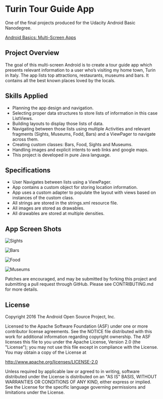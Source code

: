 Turin Tour Guide App
===================================

One of the final projects produced for the Udacity Android Basic Nanodegree.

[Android Basics: Multi-Screen Apps](https://classroom.udacity.com/nanodegrees/nd803/parts/e575c209-3295-4e3f-9b39-d9b4c851ac57)


Project Overview
--------------

The goal of this multi-screen Android is to create a tour guide app which presents relevant information to a user who’s visiting my home town, Turin in Italy. The app lists top attractions, restaurants, museums and bars. It contains all the best known places loved by the locals.

Skills Applied
---------------

* Planning the app design and navigation.
* Selecting proper data structures to store lists of information in this case ListViews.
* Building layouts to display those lists of data.
* Navigating between those lists using multiple Activities and relevant fragments (Sights, Museums, Fodd, Bars) and a ViewPager to navigate across them.
* Creating custom classes: Bars, Food, Sights and Museums.
* Handling images and explicit intents to web links and google maps.
* This project is developed in pure Java language.

Specifications
-------

- User Navigates between lists using a ViewPager.
- App contains a custom object for storing location information.
- App uses a custom adapter to populate the layout with views based on instances of the custom class.
- All strings are stored in the strings.xml resource file.
- All images are stored as drawables.
- All drawables are stored at multiple densities.


App Screen Shots
-------

![Sights](https://cherudek.github.io/TurinTour/sights_small.png "Sight Activity Screenshot")

![Bars](https://cherudek.github.io/TurinTour/bars.png "Bars Activity Screenshot")

![Food](https://cherudek.github.io/TurinTour/food.png "Food Activity Screenshot")

![Museums](https://cherudek.github.io/TurinTour/museums.png "Sights Activity Screenshot")




Patches are encouraged, and may be submitted by forking this project and
submitting a pull request through GitHub. Please see CONTRIBUTING.md for more details.

License
-------

Copyright 2016 The Android Open Source Project, Inc.

Licensed to the Apache Software Foundation (ASF) under one or more contributor
license agreements.  See the NOTICE file distributed with this work for
additional information regarding copyright ownership.  The ASF licenses this
file to you under the Apache License, Version 2.0 (the "License"); you may not
use this file except in compliance with the License.  You may obtain a copy of
the License at

http://www.apache.org/licenses/LICENSE-2.0

Unless required by applicable law or agreed to in writing, software
distributed under the License is distributed on an "AS IS" BASIS, WITHOUT
WARRANTIES OR CONDITIONS OF ANY KIND, either express or implied.  See the
License for the specific language governing permissions and limitations under
the License.
